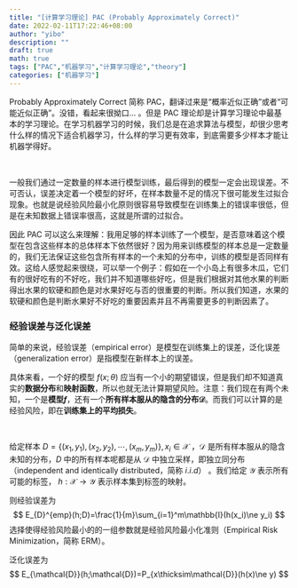 ```yaml
---
title: "[计算学习理论] PAC (Probably Approximately Correct)"
date: 2022-02-11T17:22:46+08:00
author: "yibo"
description: ""
draft: true
math: true
tags: ["PAC","机器学习","计算学习理论","theory"]
categories: ["机器学习"]
---
```


Probably Approximately Correct 简称 PAC，翻译过来是“概率近似正确”或者“可能近似正确”。没错，看起来很拗口... 。但是 PAC 理论却是计算学习理论中最基本的学习理论。在学习机器学习的时候，我们总是在追求算法与模型，却很少思考什么样的情况下适合机器学习，什么样的学习更有效率，到底需要多少样本才能让机器学得好。

</br>

一般我们通过一定数量的样本进行模型训练，最后得到的模型一定会出现误差。不可否认，误差决定着一个模型的好坏，在样本数量不足的情况下很可能发生过拟合现象。也就是说经验风险最小化原则很容易导致模型在训练集上的错误率很低，但是在未知数据上错误率很高，这就是所谓的过拟合。

因此 PAC 可以这么来理解：我用足够的样本训练了一个模型，是否意味着这个模型在包含这些样本的总体样本下依然很好？因为用来训练模型的样本总是一定数量的，我们无法保证这些包含所有样本的一个未知的分布中，训练的模型是否同样有效。这给人感觉起来很绕，可以举一个例子：假如在一个小岛上有很多木瓜，它们有的很好吃有的不好吃，我们并不知道哪些好吃，但是我们根据对其他水果的判断得出水果的软硬和颜色是对水果好吃与否的很重要的判断。所以我们知道，水果的软硬和颜色是判断水果好不好吃的重要因素并且不再需要更多的判断因素了。

### 经验误差与泛化误差

简单的来说，经验误差（empirical error）是模型在训练集上的误差，泛化误差（generalization error）是指模型在新样本上的误差。

具体来看，一个好的模型 $f(x;\theta)$ 应当有一个小的期望错误，但是我们却不知道真实的**数据分布**和**映射函数**，所以也就无法计算期望风险。注意：我们现在有两个未知，一个是**模型$f$**，还有一个**所有样本服从的隐含的分布$\mathcal{D}$**。而我们可以计算的是经验风险，即在**训练集上的平均损失**。

</br>

给定样本 $D=\{(x_1,y_1),(x_2,y_2),\cdots,(x_m,y_m)\},x_i\in\mathcal{X}$ ，$\mathcal{D}$ 是所有样本服从的隐含未知的分布，$D$ 中的所有样本呢都是从 $\mathcal{D}$ 中独立采样，即独立同分布（independent and identically distributed，简称 $i.i.d$） 。我们给定 $\mathcal{Y}$ 表示所有可能的标签， $h:\mathcal{X}\to\mathcal{Y}$ 表示样本集到标签的映射。

则经验误差为
$$
E_{D}^{emp}(h;D)=\frac{1}{m}\sum_{i=1}^m\mathbb{I}(h(x_i)\ne y_i)
$$
选择使得经验风险最小的的一组参数就是经验风险最小化准则（Empirical Risk Minimization，简称 ERM）。

泛化误差为
$$
E_{\mathcal{D}}(h;\mathcal{D})=P_{x\thicksim\mathcal{D}}(h(x)\ne y)
$$




























